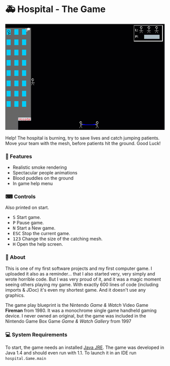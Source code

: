  # 🚑 Hospital - The Game

 ![Screenshot](https://github.com/TobseF/hospital/blob/screenshots/screenshot.gif)

 Help! The hospital is burning, try to save lives and catch jumping patients.  
 Move your team with the mesh, before patients hit the ground. Good Luck!

 ### 🌟 Features
 * Realistic smoke rendering
 * Spectacular people animations
 * Blood puddles on the ground
 * In game help menu

 ### ⌨ Controls
 Also printed on start.
 * <kbd>S</kbd> Start game.
 * <kbd>P</kbd> Pause game.
 * <kbd>N</kbd> Start a New game.
 * <kbd>ESC</kbd> Stop the current game.
 * <kbd>1</kbd><kbd>2</kbd><kbd>3</kbd> Change the size of the catching mesh.
 * <kbd>H</kbd> Open the help screen.

 ### 📖 About
 This is one of my first software projects and my first computer game.
 I uploaded it also as a reminder... that I also started very, very simply and wrote horrible code.
 But I was very proud of it, and it was a magic moment seeing others playing my game.
 With exactly 600 lines of code (including imports & JDoc) it's even my shortest game.
 And it doesn't use any graphics. 

 The game play blueprint is the Nintendo _Game & Watch_ Video Game **Fireman** from 1980. 
 It was a monochrome single game handheld gaming device. I never owned an original, but the game
 was included in the Nintendo Game Box Game _Game & Watch Gallery_ from 1997

 ### 💻 System Requirements
 To start, the game needs an installed [Java JRE](https://www.java.com/en/download).
 The game was developed in Java 1.4 and should even run with 1.1.
 To launch it in an IDE run `hospital.Game.main`
